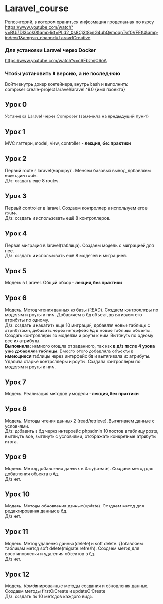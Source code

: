# Laravel_course
Репозиторий, в котором храниться информация проделанная по курсу https://www.youtube.com/watch?v=BUiZDl3cokQ&amp;list=PLd2_Os8Cj3t8pnG4ubQemoqnTwf0VFEtU&amp;index=1&amp;ab_channel=LaravelCreative

### Для установки Laravel через Docker
https://www.youtube.com/watch?v=c6FbzmjC6oA
### Чтобы установить 9 версию, а не последнюю
Войти внутрь докер контейнера, внутрь bash и выполнить:  
composer create-project laravel/laravel:^9.0 {имя проекта}

## Урок 0
Установка Laravel через Composer (заменила на предыдущий пункт)

## Урок 1
MVC паттерн, model, view, controller - **лекция, без практики**

## Урок 2
Первый route в laravel(маршрут). Меняем базовый вывод, добавляем еще один route.  
Д/з: создать еще 8 routes.

## Урок 3
Первый controller в laravel. Создаем контроллер и используем его в route.  
Д/з: создать и использовать ещё 8 контроллеров.

## Урок 4
Первая миграция в laravel(таблица). Создаем модель с миграцией для нее.  
Д/з: создать и использовать ещё 8 моделей и миграцией.

## Урок 5
Модель в Laravel. Общий обзор - **лекция, без практики**

## Урок 6
Модель. Метод чтения данных из базы (READ). Создаем контроллеры по моделям и роуты к ним. Добавляем в бд объект, вытягиваем его атрибуты по одному.  
Д/з: создать и накатить еще 10 миграций, добавляя новые таблицы с атрибутами, добавить через интерфейс бд в новые таблицы объекты. Создать контроллеры по моделям и роуты к ним. Вытянуть по одному все их атрибуты.  
**Выполнила:** немного отошла от заданного, так как **в д/з после 4 урока уже добавляла таблицы**. Вместо этого добавляла объекты в **имеющиеся** таблицы через интерфейс бд и вытягивала их атрибуты. Удалила старые контроллеры и роуты. Создала контроллеры по моделям и роуты к ним.

## Урок 7 
Модель. Реализация методов у модели - **лекция, без практики**

## Урок 8
Модель. Методы чтения данных 2 (read/retrieve). Вытягиваем данные с условиями.  
Д/з: добавить в бд через интерфейс phpadmin 10 постов в таблицу posts, вытянуть все, вытянуть с условиями, отображать конкретные атрибуты итога.  

## Урок 9
Модель. Метод добавления данных в базу(create). Создаем метод для добавления объекта в бд.  
Д/з нет.

## Урок 10
Модель. Методы обновления данных(update). Создаем метод для редактирования данных в бд.  
Д/з нет.

## Урок 11
Модель. Метод удаления данных(delete) и soft delete. Добавляем таблицам метод soft delete(migrate:refresh). Создаем метод для восстановления и удаления объектов в бд.  
Д/з нет.

## Урок 12
Модель. Комбинированные методы создания и обновления данных. Создаем методы firstOrCreate и updateOrCreate  
Д/з: создать по 10 методов каждого вида.